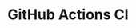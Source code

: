 # GitHub Actions CI



























































































































































































































































































































































































































































































































































































































































































































































































































































































































































































































































































































































































































































































































































































































































































































































































































































































































































































































































































































































































































































































































































































































































































































































































































































































































































































































































































































































































































































